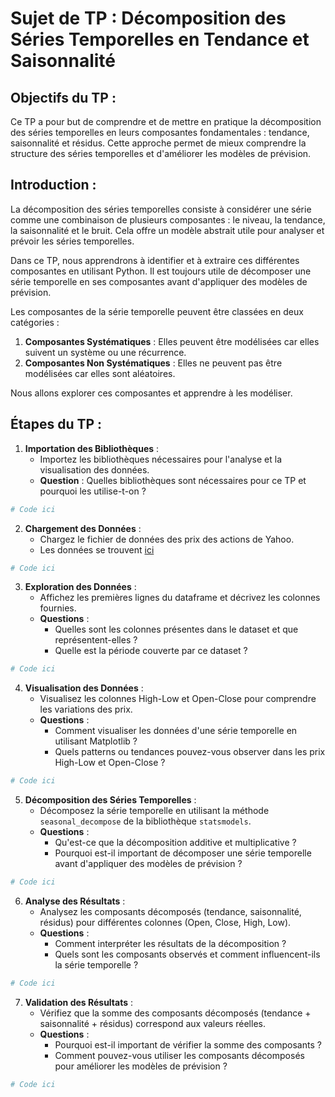 # Sujet de TP : Décomposition des Séries Temporelles en Tendance et Saisonnalité

## Objectifs du TP :
Ce TP a pour but de comprendre et de mettre en pratique la décomposition des séries temporelles en leurs composantes fondamentales : tendance, saisonnalité et résidus. Cette approche permet de mieux comprendre la structure des séries temporelles et d'améliorer les modèles de prévision.

## Introduction :
La décomposition des séries temporelles consiste à considérer une série comme une combinaison de plusieurs composantes : le niveau, la tendance, la saisonnalité et le bruit. Cela offre un modèle abstrait utile pour analyser et prévoir les séries temporelles.

Dans ce TP, nous apprendrons à identifier et à extraire ces différentes composantes en utilisant Python. Il est toujours utile de décomposer une série temporelle en ses composantes avant d'appliquer des modèles de prévision.

Les composantes de la série temporelle peuvent être classées en deux catégories :
1. **Composantes Systématiques** : Elles peuvent être modélisées car elles suivent un système ou une récurrence.
2. **Composantes Non Systématiques** : Elles ne peuvent pas être modélisées car elles sont aléatoires.

Nous allons explorer ces composantes et apprendre à les modéliser.

## Étapes du TP :

1. **Importation des Bibliothèques** :
    - Importez les bibliothèques nécessaires pour l'analyse et la visualisation des données.
    - **Question** : Quelles bibliothèques sont nécessaires pour ce TP et pourquoi les utilise-t-on ?

```python
# Code ici
```

2. **Chargement des Données** :
    - Chargez le fichier de données des prix des actions de Yahoo.
    - Les données se trouvent [ici](../Work/Notebook/Data/yahoo_stock.csv)

```python
# Code ici
```

3. **Exploration des Données** :
    - Affichez les premières lignes du dataframe et décrivez les colonnes fournies.
    - **Questions** :
        - Quelles sont les colonnes présentes dans le dataset et que représentent-elles ?
        - Quelle est la période couverte par ce dataset ?

```python
# Code ici
```

4. **Visualisation des Données** :
    - Visualisez les colonnes High-Low et Open-Close pour comprendre les variations des prix.
    - **Questions** :
        - Comment visualiser les données d'une série temporelle en utilisant Matplotlib ?
        - Quels patterns ou tendances pouvez-vous observer dans les prix High-Low et Open-Close ?

```python
# Code ici
```

5. **Décomposition des Séries Temporelles** :
    - Décomposez la série temporelle en utilisant la méthode `seasonal_decompose` de la bibliothèque `statsmodels`.
    - **Questions** :
        - Qu'est-ce que la décomposition additive et multiplicative ?
        - Pourquoi est-il important de décomposer une série temporelle avant d'appliquer des modèles de prévision ?

```python
# Code ici
```

6. **Analyse des Résultats** :
    - Analysez les composants décomposés (tendance, saisonnalité, résidus) pour différentes colonnes (Open, Close, High, Low).
    - **Questions** :
        - Comment interpréter les résultats de la décomposition ?
        - Quels sont les composants observés et comment influencent-ils la série temporelle ?

```python
# Code ici
```

7. **Validation des Résultats** :
    - Vérifiez que la somme des composants décomposés (tendance + saisonnalité + résidus) correspond aux valeurs réelles.
    - **Questions** :
        - Pourquoi est-il important de vérifier la somme des composants ?
        - Comment pouvez-vous utiliser les composants décomposés pour améliorer les modèles de prévision ?

```python
# Code ici
```
